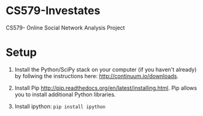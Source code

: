 # CS579-Investates
CS579- Online Social Network Analysis Project

# Setup

1. Install the Python/SciPy stack on your computer (if you haven't already) by follwing the instructions here: <http://continuum.io/downloads>. 

2. Install Pip <http://pip.readthedocs.org/en/latest/installing.html>. Pip allows you to install additional Python libraries.

3. Install ipython: `pip install ipython` 
